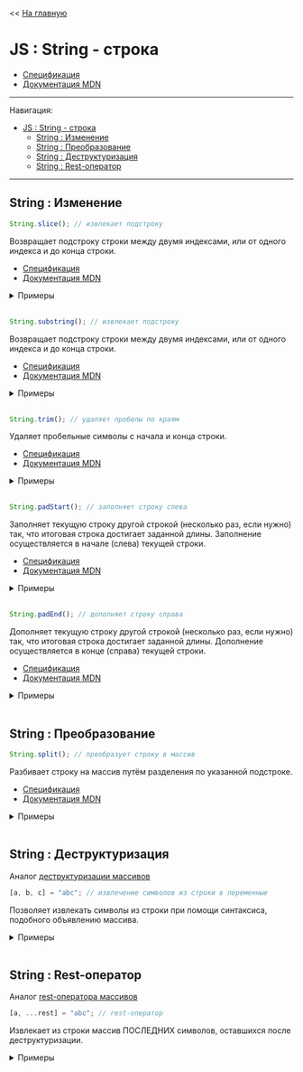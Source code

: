 << [На главную](../README.md)

# JS : String - строка

- [Спецификация](https://tc39.es/ecma262/#sec-string-objects)
- [Документация MDN](https://developer.mozilla.org/ru/docs/Web/JavaScript/Reference/Global_Objects/String)

---

Навигация:

- [JS : String - строка](#js--string---строка)
  - [String : Изменение](#string--изменение)
  - [String : Преобразование](#string--преобразование)
  - [String : Деструктуризация](#string--деструктуризация)
  - [String : Rest-оператор](#string--rest-оператор)

---

## String : Изменение

<a id="slice"></a>

```js
String.slice(); // извлекает подстроку
```

Возвращает подстроку строки между двумя индексами, или от одного индекса и до конца строки.

- [Спецификация](https://tc39.es/ecma262/#sec-string.prototype.slice)
- [Документация MDN](https://developer.mozilla.org/ru/docs/Web/JavaScript/Reference/Global_Objects/String/slice)

<details>
<summary>Примеры</summary>

```js
const str = "0123456";

str.slice(1); // ==> '123456'
str.slice(-1, 3); // ==> ''     (-1 < 0) ---> если start < 0, возвращается ''
str.slice(3, -1); // ==> '345'  (-1 < 0) ---> если end < 0, end = str.length + end ---> 6
str.slice(1, 3); // ==> '12'

// str === '0123456'
```

</details><br>

<a id="substring"></a>

```js
String.substring(); // извлекает подстроку
```

Возвращает подстроку строки между двумя индексами, или от одного индекса и до конца строки.

- [Спецификация](https://tc39.es/ecma262/#sec-string.prototype.substring)
- [Документация MDN](https://developer.mozilla.org/ru/docs/Web/JavaScript/Reference/Global_Objects/String/substring)

<details>
<summary>Примеры</summary>

```js
const str = "0123456";

str.substring(1); // ==> '123456'
str.substring(-1, 3); // ==> '012'  (-1 < 0) ---> вместо него используется 0
str.substring(3, -1); // ==> '012'  (3 > -1) ---> они меняются местами
str.substring(1, 3); // ==> '12'

// str === '0123456'
```

</details><br>

<a id="trim"></a>

```js
String.trim(); // удаляет пробелы по краям
```

Удаляет пробельные символы с начала и конца строки.

- [Спецификация](https://tc39.es/ecma262/#sec-string.prototype.trim)
- [Документация MDN](https://developer.mozilla.org/ru/docs/Web/JavaScript/Reference/Global_Objects/String/trim)

<details>
<summary>Примеры</summary>

```js
const str1 = "   0123456 ";
const str2 = `
0123456 `;

str1.trim(); // ==> '0123456'
str2.trim(); // ==> '0123456'

// str1 === '   0123456 '
// str2 === '\n0123456 '
```

</details><br>

<a id="padStart"></a>

```js
String.padStart(); // заполняет строку слева
```

Заполняет текущую строку другой строкой (несколько раз, если нужно) так, что итоговая строка достигает заданной длины. Заполнение осуществляется в начале (слева) текущей строки.

- [Спецификация](https://tc39.es/ecma262/#sec-string.prototype.padStart)
- [Документация MDN](https://developer.mozilla.org/ru/docs/Web/JavaScript/Reference/Global_Objects/String/padStart)

<details>
<summary>Примеры</summary>

```js
const str = "1";

str.padStart(4); // ==> '   1'
str.padStart(4, 0); // ==> '0001'
str.padStart(4, "_-"); // ==> '_-_1'

// str === '1'
```

</details><br>

<a id="padEnd"></a>

```js
String.padEnd(); // дополняет строку справа
```

Дополняет текущую строку другой строкой (несколько раз, если нужно) так, что итоговая строка достигает заданной длины. Дополнение осуществляется в конце (справа) текущей строки.

- [Спецификация](https://tc39.es/ecma262/#sec-string.prototype.padEnd)
- [Документация MDN](https://developer.mozilla.org/ru/docs/Web/JavaScript/Reference/Global_Objects/String/padEnd)

<details>
<summary>Примеры</summary>

```js
const str = "1";

str.padEnd(4); // ==> '1   '
str.padEnd(4, 0); // ==> '1000'
str.padEnd(4, "_-"); // ==> '1_-_'

// str === '1'
```

</details><br>

## String : Преобразование

<a id="split"></a>

```js
String.split(); // преобразует строку в массив
```

Разбивает строку на массив путём разделения по указанной подстроке.

- [Спецификация](https://tc39.es/ecma262/#sec-string.prototype.split)
- [Документация MDN](https://developer.mozilla.org/ru/docs/Web/JavaScript/Reference/Global_Objects/String/split)

<details>
<summary>Примеры</summary>

```js
const planets = "Меркурий,Венера,Земля,Марс";

planets.split(","); // ==> [ 'Меркурий', 'Венера', 'Земля', 'Марс' ]

// planets === 'Меркурий,Венера,Земля,Марс'
```

Обратное действие: [Array => String](./js-array.md#join)

</details><br>

## String : Деструктуризация

Аналог [деструктуризации массивов](./js-array.md#destructuring)

<a id="destructuring"></a>

```js
[a, b, c] = "abc"; // извлечение символов из строки в переменные
```

Позволяет извлекать символы из строки при помощи синтаксиса, подобного объявлению массива.

<details>
<summary>Примеры</summary>

```js
const [a, b, , , c, d, e = "!"] = "Земля";
// a === 'З'
// b === 'е'
// c === 'я'
// d === undefined
// e === '!'
```

</details><br>

## String : Rest-оператор

Аналог [rest-оператора массивов](./js-array.md#rest)

<a id="rest"></a>

```js
[a, ...rest] = "abc"; // rest-оператор
```

Извлекает из строки массив ПОСЛЕДНИХ символов, оставшихся после деструктуризации.

<details>
<summary>Примеры</summary>

```js
const [a, b, , ...other] = "Земля";
// a === 'З'
// b === 'е'
// other === ['л', 'я']
```

</details><br>
